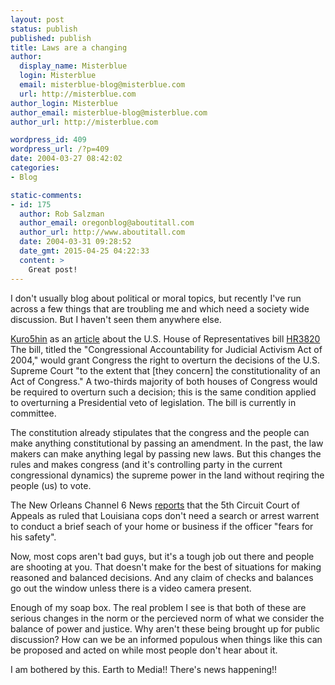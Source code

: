 ```yaml
---
layout: post
status: publish
published: publish
title: Laws are a changing
author:
  display_name: Misterblue
  login: Misterblue
  email: misterblue-blog@misterblue.com
  url: http://misterblue.com
author_login: Misterblue
author_email: misterblue-blog@misterblue.com
author_url: http://misterblue.com

wordpress_id: 409
wordpress_url: /?p=409
date: 2004-03-27 08:42:02
categories:
- Blog

static-comments:
- id: 175
  author: Rob Salzman
  author_email: oregonblog@aboutitall.com
  author_url: http://www.aboutitall.com
  date: 2004-03-31 09:28:52
  date_gmt: 2015-04-25 04:22:33
  content: >
    Great post!
---
```

<p>
    I don't usually blog about
    political
    or
    moral
    topics, but recently I've run across a few things that
    are troubling me and which need a society wide discussion.
    But I haven't seen them anywhere else.
</p>
<p>
    <a href="http://www.kuro5hin.org/">Kuro5hin</a>
    as an
    <a href="http://www.kuro5hin.org/story/2004/3/19/9735/19430">article</a>
    about the U.S. House of Representatives bill
    <a href="http://thomas.loc.gov/cgi-bin/query/z?c108:HR03920:">HR3820</a>
    The bill, titled the
    "Congressional Accountability for Judicial Activism Act of 2004,"
    would grant Congress the right to overturn the decisions
    of the U.S. Supreme Court "to the extent that [they concern]
    the constitutionality of an Act of Congress."
    A two-thirds majority of both houses of Congress
    would be required to overturn such a decision;
    this is the same condition applied to overturning
    a Presidential veto of legislation.
    The bill is currently in committee.
</p>
<p>
    The constitution already stipulates that the congress and the
    people can make anything constitutional by passing an amendment.
    In the past, the law makers can make anything legal by passing
    new laws.
    But this changes the rules and makes congress (and it's controlling
    party in the current congressional dynamics) the supreme
    power in the land without reqiring the people (us) to vote.
</p>
<p>
    The
    New Orleans Channel 6 News
    <a href="http://www.theneworleanschannel.com/news/2953483/detail.html">reports</a>
    that the
    5th Circuit Court of Appeals
    as ruled that Louisiana cops don't need a search or
    arrest warrent to conduct a brief seach of your home or
    business if the officer "fears for his safety".
</p>
<p>
    Now, most cops aren't bad guys, but it's a tough job out there
    and people are shooting at you.
    That doesn't make for the best of situations for making
    reasoned and balanced decisions.
    And any claim of checks and balances go out the window unless
    there is a video camera present.
</p>
<p>
    Enough of my soap box.
    The real problem I see is that both of these are serious
    changes in the norm or the percieved norm of what we
    consider the balance of power and justice.
    Why aren't these being brought up for public discussion?
    How can we be an informed populous when things like this
    can be proposed and acted on while most people don't hear
    about it.
</p>
<p>
    I am bothered by this.
    Earth to Media!!  
    There's news happening!!
</p>
